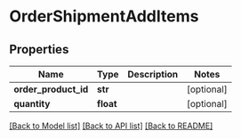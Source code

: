 # OrderShipmentAddItems

## Properties
Name | Type | Description | Notes
------------ | ------------- | ------------- | -------------
**order_product_id** | **str** |  | [optional] 
**quantity** | **float** |  | [optional] 

[[Back to Model list]](../README.md#documentation-for-models) [[Back to API list]](../README.md#documentation-for-api-endpoints) [[Back to README]](../README.md)


